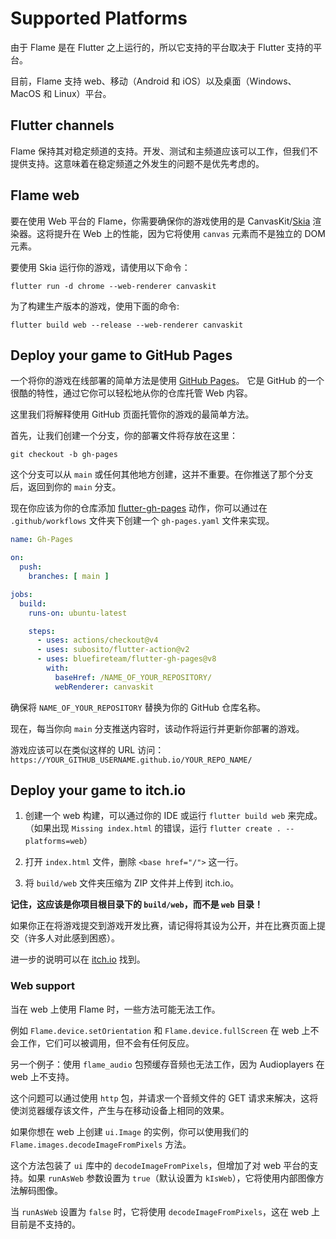 # Supported Platforms

由于 Flame 是在 Flutter 之上运行的，所以它支持的平台取决于 Flutter 支持的平台。

目前，Flame 支持 web、移动（Android 和 iOS）以及桌面（Windows、MacOS 和 Linux）平台。


## Flutter channels

Flame 保持其对稳定频道的支持。开发、测试和主频道应该可以工作，但我们不提供支持。这意味着在稳定频道之外发生的问题不是优先考虑的。


## Flame web

要在使用 Web 平台的 Flame，你需要确保你的游戏使用的是 CanvasKit/[Skia](https://skia.org/) 渲染器。这将提升在 Web 上的性能，因为它将使用 `canvas` 元素而不是独立的 DOM 元素。

要使用 Skia 运行你的游戏，请使用以下命令：

```shell
flutter run -d chrome --web-renderer canvaskit
```

为了构建生产版本的游戏，使用下面的命令:

```shell
flutter build web --release --web-renderer canvaskit
```


## Deploy your game to GitHub Pages

一个将你的游戏在线部署的简单方法是使用 [GitHub Pages](https://pages.github.com/)。
它是 GitHub 的一个很酷的特性，通过它你可以轻松地从你的仓库托管 Web 内容。

这里我们将解释使用 GitHub 页面托管你的游戏的最简单方法。

首先，让我们创建一个分支，你的部署文件将存放在这里：

```shell
git checkout -b gh-pages
```

这个分支可以从 `main` 或任何其他地方创建，这并不重要。在你推送了那个分支后，返回到你的 `main` 分支。

现在你应该为你的仓库添加 [flutter-gh-pages](https://github.com/bluefireteam/flutter-gh-pages) 动作，你可以通过在 `.github/workflows` 文件夹下创建一个 `gh-pages.yaml` 文件来实现。

```yaml
name: Gh-Pages

on:
  push:
    branches: [ main ]

jobs:
  build:
    runs-on: ubuntu-latest

    steps:
      - uses: actions/checkout@v4
      - uses: subosito/flutter-action@v2
      - uses: bluefireteam/flutter-gh-pages@v8
        with:
          baseHref: /NAME_OF_YOUR_REPOSITORY/
          webRenderer: canvaskit
```

确保将 `NAME_OF_YOUR_REPOSITORY` 替换为你的 GitHub 仓库名称。

现在，每当你向 `main` 分支推送内容时，该动作将运行并更新你部署的游戏。

游戏应该可以在类似这样的 URL 访问：
`https://YOUR_GITHUB_USERNAME.github.io/YOUR_REPO_NAME/`


## Deploy your game to itch.io

1. 创建一个 web 构建，可以通过你的 IDE 或运行 `flutter build web` 来完成。
   （如果出现 `Missing index.html` 的错误，运行 `flutter create . --platforms=web`）

2. 打开 `index.html` 文件，删除 `<base href="/">` 这一行。

3. 将 `build/web` 文件夹压缩为 ZIP 文件并上传到 itch.io。

**记住，这应该是你项目根目录下的 `build/web`，而不是 `web` 目录！**

如果你正在将游戏提交到游戏开发比赛，请记得将其设为公开，并在比赛页面上提交（许多人对此感到困惑）。

进一步的说明可以在 [itch.io](https://itch.io/docs/creators/html5#getting-started/zip-file) 找到。


### Web support


当在 web 上使用 Flame 时，一些方法可能无法工作。

例如 `Flame.device.setOrientation` 和 `Flame.device.fullScreen` 在 web 上不会工作，它们可以被调用，但不会有任何反应。

另一个例子：使用 `flame_audio` 包预缓存音频也无法工作，因为 Audioplayers 在 web 上不支持。

这个问题可以通过使用 `http` 包，并请求一个音频文件的 GET 请求来解决，这将使浏览器缓存该文件，产生与在移动设备上相同的效果。

如果你想在 web 上创建 `ui.Image` 的实例，你可以使用我们的 `Flame.images.decodeImageFromPixels` 方法。

这个方法包装了 `ui` 库中的 `decodeImageFromPixels`，但增加了对 web 平台的支持。如果 `runAsWeb` 参数设置为 `true`（默认设置为 `kIsWeb`），它将使用内部图像方法解码图像。

当 `runAsWeb` 设置为 `false` 时，它将使用 `decodeImageFromPixels`，这在 web 上目前是不支持的。
